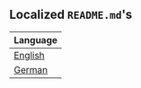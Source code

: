 
## Localized `README.md`'s

| Language                   |
| -------------------------- |
| [English](README-en.md)    |
| [German](README-de.md)     |
